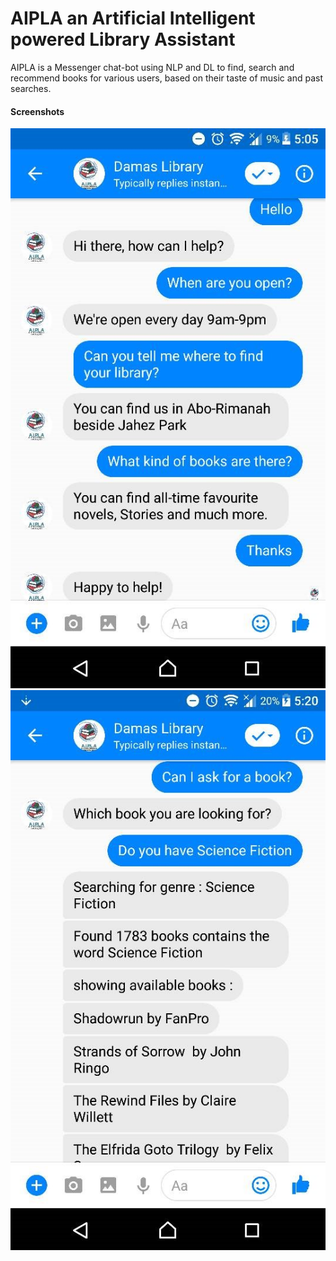 # AIPLA an Artificial Intelligent powered Library Assistant
AIPLA is a Messenger chat-bot using NLP and DL to find, search and recommend books for various users, based on their taste of music and past searches.

#### Screenshots
![Alt text](1.jpg?raw=true "Title")
![Alt text](2.jpg?raw=true "Title")
